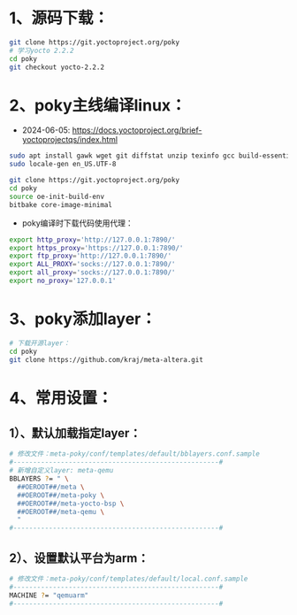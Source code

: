 # 1、源码下载：

```bash
git clone https://git.yoctoproject.org/poky
# 学习yocto 2.2.2
cd poky
git checkout yocto-2.2.2
```

# 2、poky主线编译linux：

- 2024-06-05: https://docs.yoctoproject.org/brief-yoctoprojectqs/index.html

```bash
sudo apt install gawk wget git diffstat unzip texinfo gcc build-essential chrpath socat cpio python3 python3-pip python3-pexpect xz-utils debianutils iputils-ping python3-git python3-jinja2 python3-subunit zstd liblz4-tool file locales libacl1
sudo locale-gen en_US.UTF-8

git clone https://git.yoctoproject.org/poky
cd poky
source oe-init-build-env
bitbake core-image-minimal
```

- poky编译时下载代码使用代理：

```bash
export http_proxy='http://127.0.0.1:7890/'
export https_proxy='https://127.0.0.1:7890/'
export ftp_proxy='http://127.0.0.1:7890/'
export ALL_PROXY='socks://127.0.0.1:7890/'
export all_proxy='socks://127.0.0.1:7890/'
export no_proxy='127.0.0.1'
```

# 3、poky添加layer：

```bash
# 下载开源layer：
cd poky
git clone https://github.com/kraj/meta-altera.git
```

# 4、常用设置：

## 1）、默认加载指定layer：

```bash
# 修改文件：meta-poky/conf/templates/default/bblayers.conf.sample
#----------------------------------------------------#
# 新增自定义layer: meta-qemu
BBLAYERS ?= " \
  ##OEROOT##/meta \
  ##OEROOT##/meta-poky \
  ##OEROOT##/meta-yocto-bsp \
  ##OEROOT##/meta-qemu \
  "
#----------------------------------------------------#
```

## 2）、设置默认平台为arm：

```bash
# 修改文件：meta-poky/conf/templates/default/local.conf.sample
#----------------------------------------------------#
MACHINE ?= "qemuarm"
#----------------------------------------------------#
```